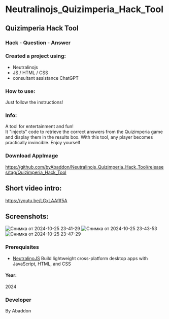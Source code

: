 # Neutralinojs_Quizimperia_Hack_Tool
## Quizimperia Hack Tool
### Hack - Question - Answer

### Created a project using:
+ Neutralinojs
+ JS / HTML / CSS
+ consultant assistance ChatGPT

### How to use:
Just follow the instructions!

### Info:
A tool for entertainment and fun! </br>
It "injects" code to retrieve the correct answers from the Quizimperia game and display them in the results box. With this tool, any player becomes practically invincible. Enjoy yourself

### Download AppImage
https://github.com/byAbaddon/Neutralinojs_Quizimperia_Hack_Tool/releases/tag/Quizimperia_Hack_Tool

## Short video intro:
https://youtu.be/LGxLAAflf5A

## Screenshots:
![Снимка от 2024-10-25 23-41-29](https://github.com/user-attachments/assets/ce4fdbcd-5bf3-4c63-9ccf-abb6cb6ff09c)
![Снимка от 2024-10-25 23-43-53](https://github.com/user-attachments/assets/8f842877-5a33-48a9-a70e-11e5e68b488b)
![Снимка от 2024-10-25 23-47-29](https://github.com/user-attachments/assets/9f507d72-6828-45a5-9a17-65c2d03a54b0)

### Prerequisites
- [NeutralinoJS](https://neutralino.js.org) Build lightweight cross-platform desktop apps with JavaScript, HTML, and CSS

#### Year:
2024

### Developer
By Abaddon
















